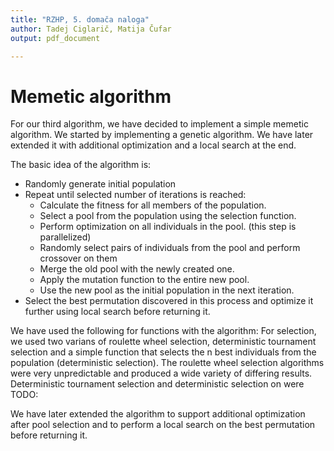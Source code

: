 ```yaml
---
title: "RZHP, 5. domača naloga"
author: Tadej Ciglarič, Matija Čufar
output: pdf_document

---
```

















# Memetic algorithm

For our third algorithm, we have decided to implement a simple memetic algorithm.
We started by implementing a genetic algorithm. We have later extended it with
additional optimization and a local search at the end.

The basic idea of the algorithm is:
* Randomly generate initial population
* Repeat until selected number of iterations is reached:
  * Calculate the fitness for all members of the population.
  * Select a pool from the population using the selection function.
  * Perform optimization on all individuals in the pool. (this step is parallelized)
  * Randomly select pairs of individuals from the pool and perform crossover on
    them
  * Merge the old pool with the newly created one.
  * Apply the mutation function to the entire new pool.
  * Use the new pool as the initial population in the next iteration.
* Select the best permutation discovered in this process and optimize it further
  using local search before returning it.

We have used the following for functions with the algorithm:
For selection, we used two varians of roulette wheel selection, deterministic 
tournament selection and a simple function that selects the n best individuals
from the population (deterministic selection).
The roulette wheel selection algorithms were very unpredictable and produced a 
wide variety of differing results. Deterministic tournament selection and
deterministic selection on were TODO:


We have later extended the algorithm to support additional optimization after
pool selection and to perform a local search on the best permutation before
returning it.
